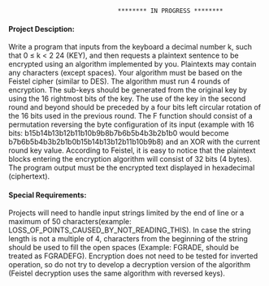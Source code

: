                                   ******** IN PROGRESS ********

#### Project Desciption:

Write a program that inputs from the keyboard a decimal number k, such that 0 ≤ k < 2
24 (KEY), and then
requests a plaintext sentence to be encrypted using an algorithm implemented by you. Plaintexts may contain
any characters (except spaces). Your algorithm must be based on the Feistel cipher (similar to DES). The
algorithm must run 4 rounds of encryption. The sub-keys should be generated from the original key by using the
16 rightmost bits of the key. The use of the key in the second round and beyond should be preceded by a four
bits left circular rotation of the 16 bits used in the previous round. The F function should consist of a
permutation reversing the byte configuration of its input (example with 16 bits:
b<sup></sup>15b14b13b12b11b10b9b8b7b6b5b4b3b2b1b0 would become b7b6b5b4b3b2b1b0b15b14b13b12b11b10b9b8) and an XOR with
the current round key value. According to Feistel, it is easy to notice that the plaintext blocks entering the
encryption algorithm will consist of 32 bits (4 bytes). The program output must be the encrypted text displayed
in hexadecimal (ciphertext).




#### Special Requirements: 

Projects will need to handle input strings limited by the end of line or a maximum of 50 characters(example:
LOSS_OF_POINTS_CAUSED_BY_NOT_READING_THIS). In case the string length is not a multiple of 4,
characters from the beginning of the string should be used to fill the open spaces (Example: FGRADE, should
be treated as FGRADEFG). Encryption does not need to be tested for inverted operation, so do not try to
develop a decryption version of the algorithm (Feistel decryption uses the same algorithm with reversed keys).
